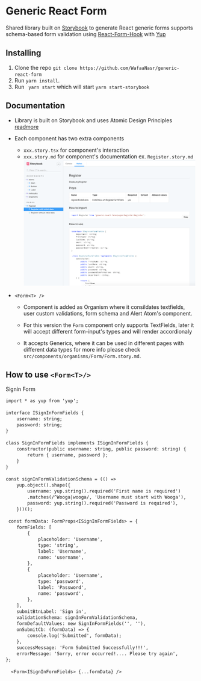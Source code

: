 


# Generic React Form
Shared library built on [Storybook](https://storybook.js.org/) to generate React generic forms supports schema-based form validation using [React-Form-Hook](https://react-hook-form.com/) with [Yup](https://medium.com/@rossbulat/introduction-to-yup-object-validation-in-react-9863af93dc0e)

## Installing
1. Clone the repo `git clone https://github.com/WafaaNasr/generic-react-form`
2. Run `yarn install`.
3. Run ` yarn start` which will start  `yarn start-storybook`

## Documentation
 - Library is built on Storybook and uses Atomic Design Principles [readmore](https://xd.adobe.com/ideas/process/ui-design/atomic-design-principles-methodology-101/)

 - Each component has two extra components
    - `xxx.story.tsx` for component's interaction 
    - `xxx.story.md` for component's documentation ex. `Register.story.md`![Alt text](images/Comonent-notes.png?raw=true "How To Use")

- `<Form<T> />`  
    -  Component is added as Organism where it consildates textfields, user custom validations, form schema and Alert Atom's component.
    
    - For this version the `Form` component only supports TextFields, later it will accept different form-input's types and will render accordionaly 

    - It accepts Generics, where it can be used in different pages with different data types for more info please check `src/components/organisms/Form/Form.story.md`.

## How to use `<Form<T>/>`

Signin Form
````import { FormProps } from './Form.types';
import * as yup from 'yup';

interface ISignInFormFields {
    username: string;
    password: string;
}

class SignInFormFields implements ISignInFormFields {
    constructor(public username: string, public password: string) {
        return { username, password };
    }
}

const signInFormValidationSchema = (() =>
    yup.object().shape({
        username: yup.string().required('First name is required') 
        .matches(/^Wooga|wooga/, 'Username must start with Wooga'),
        password: yup.string().required('Password is required'),
    }))();

 const formData: FormProps<ISignInFormFields> = {
    formFields: [
        {
            placeholder: 'Username',
            type: 'string',
            label: 'Username',
            name: 'username',
        },
        {
            placeholder: 'Username',
            type: 'password',
            label: 'Password',
            name: 'password',
        },
    ],
    submitBtnLabel: 'Sign in',
    validationSchema: signInFormValidationSchema,
    formDefaultValues: new SignInFormFields('', ''),
    onSubmitCb: (formData) => {
        console.log('Submitted', formData);
    },
    successMessage: 'Form Submitted Successfully!!!',
    errorMessage: 'Sorry, error occurred!.... Please try again',
};

  <Form<ISignInFormFields> {...formData} />
  ````
